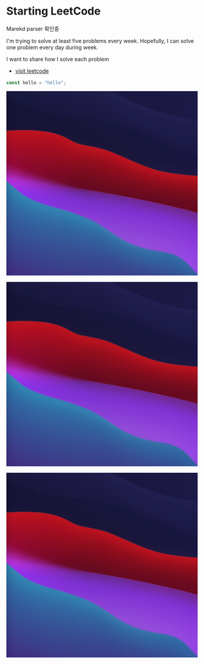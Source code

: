 # Starting LeetCode

Marekd parser 확인중

I'm trying to solve at least five problems every week. Hopefully, I can solve one problem every day during week.

I want to share how I solve each problem

- [visit leetcode](https://leetcode.com/problemset/algorithms/)

```javascript
const hello = "hello";
```

![Image of Yaktocat](/posts/img.png)

![Image of Yaktocat](/posts/img.png)

![Image of Yaktocat](/posts/img.png)
